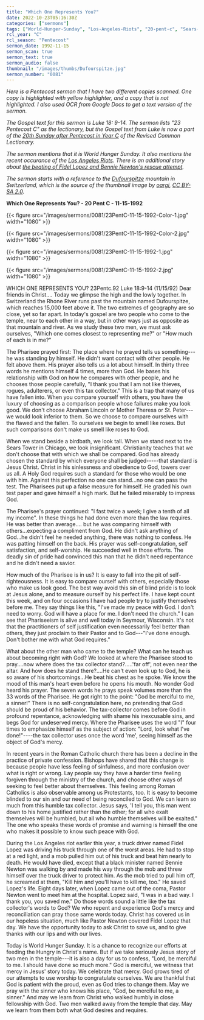 ```yaml
---
title: "Which One Represents You?"
date: 2022-10-23T05:16:30Z
categories: ["sermons"]
tags: ["World-Hunger-Sunday", "Los-Angeles-Riots", "20-pent-c", "Sears-Tower", "Seymour", "Dufourspitze"]
rcl_year: "C"
rcl_season: "Pentecost"
sermon_date: 1992-11-15
sermon_scan: true
sermon_text: true
sermon_audio: false
thumbnail: "/images/thumbs/Dufourspitze.jpg"
sermon_number: "0081"
---
```


_Here is a Pentecost sermon that I have two different copies scanned. One copy is highlighted with yellow highlighter, and a copy that is not highlighted.  I also used OCR from Google Docs to get a text version of the sermon._

<!--more-->

_The Gospel text for this sermon is Luke 18: 9-14. The sermon lists "23 Pentecost C" as the lectionary, but the Gospel text from Luke is now a part of the [20th Sunday after Pentecost in Year C](https://lectionary.library.vanderbilt.edu/texts/?y=384&z=p&d=81) of the Revised Common Lectionary._

_The sermon mentions that it is World Hunger Sunday. It also mentions the recent occurance of the [Los Angeles Riots](https://en.wikipedia.org/wiki/1992_Los_Angeles_riots). There is an additional story about [the beating of Fidel Lopez and Bennie Newton's rescue attempt](https://abc7.com/la-riots-los-angeles-fidel-lopez-riot-coverage/1931815/)._

_The sermon starts with a reference to the [Dufourspitze](https://en.wikipedia.org/wiki/Dufourspitze) mountain in Switzerland, which is the source of the thumbnail image by [oargi](https://www.flickr.com/photos/oargi/2815515835/in/set-72157607047623562/), [CC BY-SA 2.0](https://commons.wikimedia.org/w/index.php?curid=10544347)._

**Which One Represents You? - 20 Pent C - 11-15-1992**

{{< figure src="/images/sermons/0081/23PentC-11-15-1992-Color-1.jpg" width="1080" >}}

{{< figure src="/images/sermons/0081/23PentC-11-15-1992-Color-2.jpg" width="1080" >}}

{{< figure src="/images/sermons/0081/23PentC-11-15-1992-1.jpg" width="1080" >}}

{{< figure src="/images/sermons/0081/23PentC-11-15-1992-2.jpg" width="1080" >}}

WHICH ONE REPRESENTS YOU? 23Pentc.92 Luke 18:9-14 (11/15/92) Dear friends in Christ....
Today we glimpse the high and the lowly together. In Switzerland the Rhone River runs past the mountain named Dufourspitze, which reaches 15,000 feet above it. The two extremes of geography are so close, yet so far apart. In today's gospel are two people who come to the temple, near to each other in a way, but in other ways just as opposite as that mountain and river. As we study these two men, we must ask ourselves, "Which one comes closest to representing me?" or "How much of each is in me?"

The Pharisee prayed first: The place where he prayed tells us something---he was standing by himself. He didn't want contact with other people. He felt above them. His prayer also tells us a lot about himself. In thirty three words he mentions himself 4 times, more than God. He bases his relationship with God on how he compares with other people, and he chooses those people carefully, "I thank you that I am not like thieves, rogues, adulterers, or even this tax collector." This is a trap that many of us have fallen into. When you compare yourself with others, you have the luxury of choosing as a comparison people whose failures make you look good. We don't choose Abraham Lincoln or Mother Theresa or St. Peter---we would look inferior to them. So we choose to compare ourselves with the flawed and the fallen. To ourselves we begin to smell like roses. But such comparisons don't make us smell like roses to God.

When we stand beside a birdbath, we look tall. When we stand next to the Sears Tower in Chicago, we look insignificant. Christianity teaches that we don't choose that with which we shall be compared. God has already chosen the standard by which everyone shall be judged-----that standard is Jesus Christ. Christ in his sinlessness and obedience to God, towers over us all. A Holy God requires such a standard for those who would be one with him. Against this perfection no one can stand...no one can pass the test. The Pharisees put up a false measure for himself. He graded his own test paper and gave himself a high mark. But he failed miserably to impress God.

The Pharisee's prayer continued: "I fast twice a week; I give a tenth of all my income". In these things he had done even more than the law requires. He was better than average.... but he was comparing himself with others...expecting a compliment from God. He didn't ask anything of God...he didn't feel he needed anything, there was nothing to confess. He was patting himself on the back. His prayer was self-congratulation, self satisfaction, and self-worship. He succeeded well in those efforts. The deadly sin of pride had convinced this man that he didn't need repentance and he didn't need a savior.

How much of the Pharisee is in us? It is easy to fall into the pit of self-righteousness. It is easy to compare ourself with others, especially those who make us look good. The best way avoid this sin of blind pride is to look at Jesus alone, and to measure ourself by his perfect life. I have kept count this week, and on four occasions I have had people try to justify themselves before me. They say things like this, "I've made my peace with God. I don't need to worry. God will have a place for me. I don't need the church." I can see that Phariseeism is alive and well today in Seymour, Wisconsin. It's not that the practitioners of self justification even necessarily feel better than others, they just proclaim to their Pastor and to God---"I've done enough. Don't bother me with what God requires."

What about the other man who came to the temple? What can he teach us about becoming right with God? We looked at where the Pharisee stood to pray....now where does the tax collector stand?.....'far off', not even near the altar. And how does he stand there?....He can't even look up to God, he is so aware of his shortcomings...He beat his chest as he spoke. We know the mood of this man's heart even before he opens his mouth. No wonder God heard his prayer. The seven words he prays speak volumes more than the 33 words of the Pharisee. He got right to the point: "God be merciful to me, a sinner!" There is no self-congratulation here, no pretending that God should be proud of his behavior. The tax-collector comes before God in profound repentance, acknowledging with shame his inexcusable sins, and begs God for undeserved mercy. Where the Pharisee uses the word "I" four times to emphasize himself as the subject of action: "Lord, look what I've done!"----the tax collector uses once the word 'me', seeing himself as the object of God's mercy.

In recent years in the Roman Catholic church there has been a decline in the practice of private confession. Bishops have shared that this change is because people have less feeling of sinfulness, and more confusion over what is right or wrong. Lay people say they have a harder time feeling forgiven through the ministry of the church, and choose other ways of seeking to feel better about themselves. This feeling among Roman Catholics is also observable among us Protestants, too. It is easy to become blinded to our sin and our need of being reconciled to God. We can learn so much from this humble tax collector. Jesus says, 'I tell you, this man went down to his home justified rather than the other; for all who exalt themselves will be humbled, but all who humble themselves will be exalted." The one who speaks these words of promise and warning is himself the one who makes it possible to know such peace with God.

During the Los Angeles riot earlier this year, a truck driver named Fidel Lopez was driving his truck through one of the worst areas. He had to stop at a red light, and a mob pulled him out of his truck and beat him nearly to death. He would have died, except that a black minister named Bennie Newton was walking by and made his way through the mob and threw himself over the truck driver to protect him. As the mob tried to pull him off, he screamed at them, "Kill him and you'll have to kill me, too." He saved Lopez's life. Eight days later, when Lopez came out of the coma, Pastor Newton went to meet him at the hospital. Lopez said, "I was in a bad way. I thank you, you saved me." Do those words sound a little like the tax collector's words to God? We who repent and experience God's mercy and reconciliation can pray those same words today. Christ has covered us in our hopeless situation, much like Pastor Newton covered Fidel Lopez that day. We have the opportunity today to ask Christ to save us, and to give thanks with our lips and with our lives.

Today is World Hunger Sunday. It is a chance to recognize our efforts at feeding the Hungry in Christ's name. But if we take seriously Jesus story of two men in the temple---it is also a day for us to confess, "Lord, be merciful to me. I should have done so much more." God is merciful, we witness that mercy in Jesus' story today. We celebrate that mercy. God grows tired of our attempts to use worship to congratulate ourselves. We are thankful that God is patient with the proud, even as God tries to change them. May we pray with the sinner who knows his place, "God, be merciful to me, a sinner." And may we learn from Christ who walked humbly in close fellowship with God. Two men walked away from the temple that day. May we learn from them both what God desires and requires.
